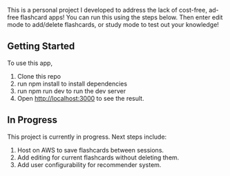 This is a personal project I developed to address the lack of cost-free, ad-free flashcard apps! You can run this using the steps below. Then enter edit mode to add/delete flashcards, or study mode to test out your knowledge!

## Getting Started

To use this app,

1. Clone this repo
2. run npm install to install dependencies
3. run npm run dev to run the dev server
4. Open [http://localhost:3000](http://localhost:3000) to see the result.

## In Progress

This project is currently in progress. Next steps include:

1. Host on AWS to save flashcards between sessions.
2. Add editing for current flashcards without deleting them.
3. Add user configurability for recommender system.
